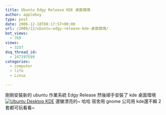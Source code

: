 ```yaml
---
title: Ubuntu Edgy Release KDE 桌面環境
author: appleboy
type: post
date: 2006-12-18T08:17:57+00:00
url: /2006/12/ubuntu-edgy-release-kde-桌面環境/
bot_views:
  - 769
views:
  - 3257
dsq_thread_id:
  - 247297599
categories:
  - computer
  - life
  - Linux

---
```

剛剛安裝新的 ubuntu 作業系統 Edgy Release 然後順手安裝了 kde 桌面環境 [<img src="https://i1.wp.com/static.flickr.com/136/325838356_551106bd90.jpg?resize=500%2C400" alt="Ubuntu Desktop KDE" data-recalc-dims="1" />][1] 還蠻漂亮的~ 哈哈 宿舍用 gnome 公司用 kde還不賴 2套都可玩看看~

 [1]: https://www.flickr.com/photos/appleboy/325838356/ "Photo Sharing"